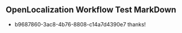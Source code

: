 ## OpenLocalization Workflow Test MarkDown
* b9687860-3ac8-4b76-8808-c14a7d4390e7 thanks!

<!--HONumber=Aug16_HO3-->


